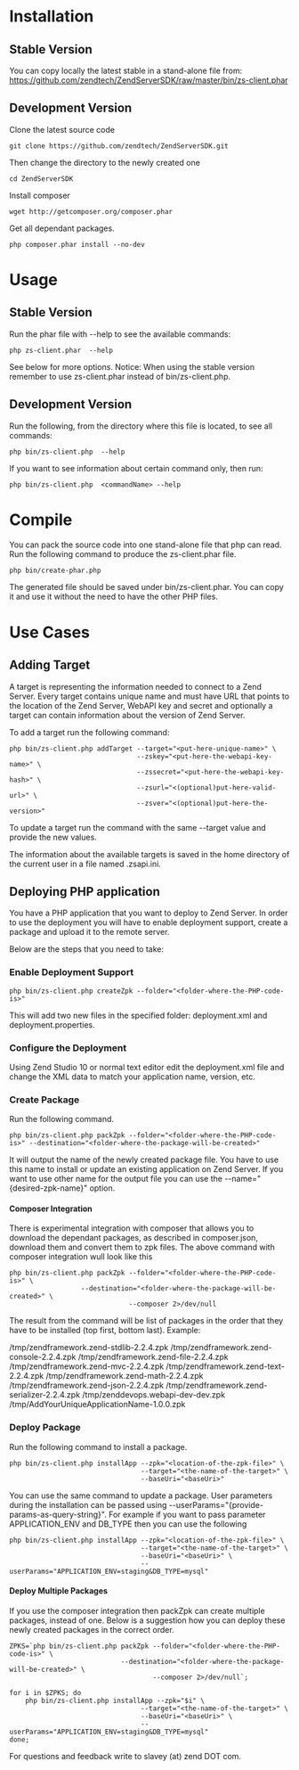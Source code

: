 Installation
============


Stable Version
--------
You can copy locally the latest stable in a stand-alone file from:
https://github.com/zendtech/ZendServerSDK/raw/master/bin/zs-client.phar

Development Version
--------
Clone the latest source code
```
git clone https://github.com/zendtech/ZendServerSDK.git
```

Then change the directory to the newly created one
```
cd ZendServerSDK
```
	
Install composer
```
wget http://getcomposer.org/composer.phar
```

Get all dependant packages.
```
php composer.phar install --no-dev
```


Usage
============

Stable Version
---------

Run the phar file with --help to see the available commands:
```
php zs-client.phar  --help
```

See below for more options. 
Notice: When using the stable version remember to use zs-client.phar instead of bin/zs-client.php.

Development Version
---------
Run the following, from the directory where this file is located,  to see all commands:

```
php bin/zs-client.php  --help
```

If you want to see information about certain command only, then run:

```
php bin/zs-client.php  <commandName> --help
```

Compile
============
You can pack the source code into one stand-alone file that php can read. 
Run the following command to produce the zs-client.phar file.

```
php bin/create-phar.php
```

The generated file should be saved under bin/zs-client.phar. You can copy it
and use it without the need to have the other PHP files.

Use Cases
============

Adding Target
-------------
A target is representing the information needed to connect to a Zend Server.
Every target contains unique name and must have URL that points to
the location of the Zend Server, WebAPI key and secret and optionally a target 
can contain information about the version of Zend Server.

To add a target run the following command:
```
php bin/zs-client.php addTarget --target="<put-here-unique-name>" \
                                --zskey="<put-here-the-webapi-key-name>" \
                                --zssecret="<put-here-the-webapi-key-hash>" \
                                --zsurl="<(optional)put-here-valid-url>" \
                                --zsver="<(optional)put-here-the-version>"
```
To update a target run the command with the same --target value and provide the 
new values.

The information about the available targets is saved in the home directory of 
the current user in a file named .zsapi.ini.

Deploying PHP application
-------------
You have a PHP application that you want to deploy to Zend Server. 
In order to use the deployment you will have to enable deployment support,
create a package and upload it to the remote server.

Below are the steps that you need to take:

### Enable Deployment Support
```
php bin/zs-client.php createZpk --folder="<folder-where-the-PHP-code-is>"
```

This will add two new files in the specified folder: deployment.xml and deployment.properties.

### Configure the Deployment
Using Zend Studio 10 or normal text editor edit the deployment.xml file and change 
the XML data to match your application name, version, etc.

### Create Package
Run the following command.
```
php bin/zs-client.php packZpk --folder="<folder-where-the-PHP-code-is>" --destination="<folder-where-the-package-will-be-created>"
```
It will output the name of the newly created package file. You have to use this name to install
or update an existing application on Zend Server. If you want to use other name for
the output file you can use the --name="{desired-zpk-name}" option.

#### Composer Integration ####
There is experimental integration with composer that allows you to download the dependant packages, as described in composer.json,
download them and convert them to zpk files. The above command with composer integration wull look like this

```
php bin/zs-client.php packZpk --folder="<folder-where-the-PHP-code-is>" \
			      --destination="<folder-where-the-package-will-be-created>" \
                              --composer 2>/dev/null
```
The result from the command will be list of packages in the order that they have to be installed (top first, bottom last). 
Example:

/tmp/zendframework.zend-stdlib-2.2.4.zpk
/tmp/zendframework.zend-console-2.2.4.zpk
/tmp/zendframework.zend-file-2.2.4.zpk
/tmp/zendframework.zend-mvc-2.2.4.zpk
/tmp/zendframework.zend-text-2.2.4.zpk
/tmp/zendframework.zend-math-2.2.4.zpk
/tmp/zendframework.zend-json-2.2.4.zpk
/tmp/zendframework.zend-serializer-2.2.4.zpk
/tmp/zenddevops.webapi-dev-dev.zpk
/tmp/AddYourUniqueApplicationName-1.0.0.zpk

### Deploy Package
Run the following command to install a package.
```
php bin/zs-client.php installApp --zpk="<location-of-the-zpk-file>" \
                                 --target="<the-name-of-the-target>" \
                                 --baseUri="<baseUri>"
```
You can use the same command to update a package. User parameters during the 
installation can be passed using --userParams="{provide-params-as-query-string}".
For example if you want to pass parameter APPLICATION_ENV and DB_TYPE then you can 
use the following 
```
php bin/zs-client.php installApp --zpk="<location-of-the-zpk-file>" \
                                 --target="<the-name-of-the-target>" \
                                 --baseUri="<baseUri>" \
                                 --userParams="APPLICATION_ENV=staging&DB_TYPE=mysql"
```

#### Deploy Multiple Packages
If you use the composer integration then packZpk can create multiple packages, instead of one. Below is a suggestion how you can
deploy these newly created packages in the correct order.

```
ZPKS=`php bin/zs-client.php packZpk --folder="<folder-where-the-PHP-code-is>" \
			      	        --destination="<folder-where-the-package-will-be-created>" \
	                                --composer 2>/dev/null`;

for i in $ZPKS; do 
	php bin/zs-client.php installApp --zpk="$i" \
                                 --target="<the-name-of-the-target>" \
                                 --baseUri="<baseUri>" \
                                 --userParams="APPLICATION_ENV=staging&DB_TYPE=mysql"
done;
```


For questions and feedback write to slavey (at) zend DOT com.
